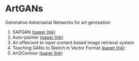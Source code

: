 # ArtGANs

Generative Adversarial Networks for art genreation
1. SAPGAN [(paper link)](https://arxiv.org/abs/2011.05552)
2. Auto-painter [(paper link)](https://arxiv.org/abs/1705.01908)
3. An effeicient bi-layer content based image retrieval system
4. Teaching GANs to Sketch in Vector Format [(paper link)](https://arxiv.org/abs/1904.03620)
5. Art2Contour [(paper link)](https://ieeexplore.ieee.org/document/9191117)

